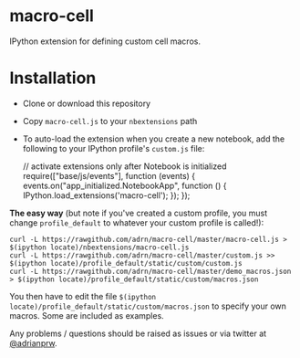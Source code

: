 macro-cell
==========

IPython extension for defining custom cell macros.

Installation
============
* Clone or download this repository
* Copy `macro-cell.js` to your `nbextensions` path
* To auto-load the extension when you create a new notebook, add the following to your IPython profile's `custom.js` file:

    // activate extensions only after Notebook is initialized
    require(["base/js/events"], function (events) {
        events.on("app_initialized.NotebookApp", function () {
                IPython.load_extensions('macro-cell');
        });
    });

__The easy way__ (but note if you've created a custom profile, you must change `profile_default` to whatever your custom profile is called!):

    curl -L https://rawgithub.com/adrn/macro-cell/master/macro-cell.js > $(ipython locate)/nbextensions/macro-cell.js
    curl -L https://rawgithub.com/adrn/macro-cell/master/custom.js >> $(ipython locate)/profile_default/static/custom/custom.js
    curl -L https://rawgithub.com/adrn/macro-cell/master/demo_macros.json > $(ipython locate)/profile_default/static/custom/macros.json

You then have to edit the file `$(ipython locate)/profile_default/static/custom/macros.json` to specify your own macros. Some are included as examples.

Any problems / questions should be raised as issues or via twitter at [@adrianprw](https://twitter.com/adrianprw).
